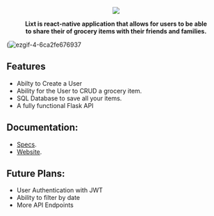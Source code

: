 

<p align="center">
  <img  src="https://user-images.githubusercontent.com/22153509/113756574-8fd66d00-96df-11eb-9d8b-66b3feffafc3.png">
</p>


<p align="center"><strong>Lixt is react-native application that allows for users to be able <br>to share their of grocery items with their friends and families.</strong></p>


(![ezgif-4-6ca2fe676937](https://user-images.githubusercontent.com/22153509/114289095-48374480-9a43-11eb-910f-30c4a980d33c.gif)


## Features
- Abilty to Create a User 
- Ability for the User to CRUD a grocery item.
- SQL Database to save all your items.
- A fully functional Flask API
 
## Documentation:

- [Specs](https://github.com/ChristopherLandaverde/Lixt/blob/main/specs.md).
- [Website](https://admiring-perlman-b68079.netlify.app).

## Future Plans:
- User Authentication with JWT
- Ability to filter by date
- More API Endpoints


